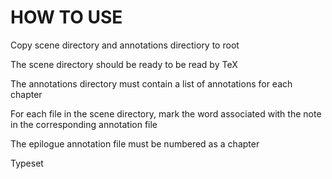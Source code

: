 HOW TO USE
===
Copy scene directory and annotations directiory to root

The scene directory should be ready to be read by TeX

The annotations directory must contain a list of annotations for each chapter

For each file in the scene directory, mark the word associated with the note in the corresponding annotation file

The epilogue annotation file must be numbered as a chapter

Typeset
